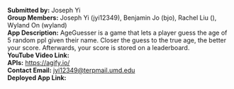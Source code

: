 **Submitted by:** Joseph Yi\
**Group Members:** Joseph Yi (jyi12349), Benjamin Jo (bjo), Rachel Liu (), Wyland On (wyland) \
**App Description:** AgeGuesser is a game that lets a player guess the age of 5 random ppl given their name. Closer the guess to the true age, the better your score. Afterwards, your score is stored on a leaderboard.\
**YouTube Video Link:** \
**APIs:** https://agify.io/ \
**Contact Email:** jyi12349@terpmail.umd.edu\
**Deployed App Link:**  
